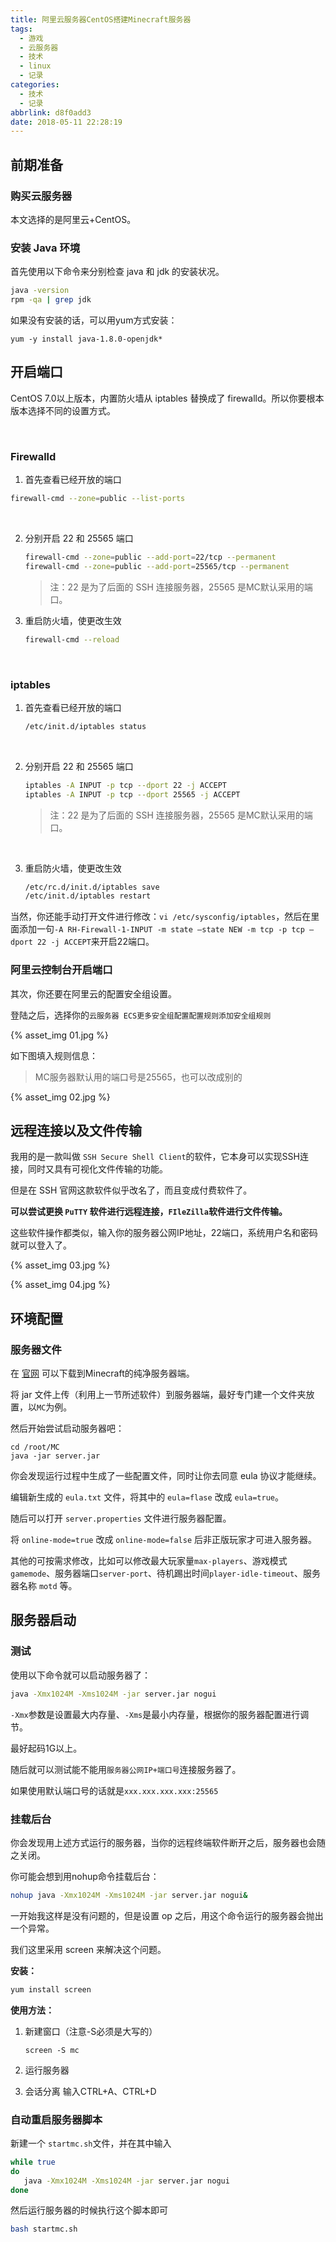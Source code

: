 ```yaml
---
title: 阿里云服务器CentOS搭建Minecraft服务器
tags:
  - 游戏
  - 云服务器
  - 技术
  - linux
  - 记录
categories:
  - 技术
  - 记录
abbrlink: d8f0add3
date: 2018-05-11 22:28:19
---
```




## 前期准备

### 购买云服务器
本文选择的是阿里云+CentOS。

### 安装 Java 环境

首先使用以下命令来分别检查 java 和 jdk 的安装状况。

```bash
java -version
rpm -qa | grep jdk
```
如果没有安装的话，可以用yum方式安装：
```
yum -y install java-1.8.0-openjdk*
```

<!-- more -->


## 开启端口

CentOS 7.0以上版本，内置防火墙从 iptables 替换成了 firewalld。所以你要根本版本选择不同的设置方式。

<br />

### Firewalld

1. 首先查看已经开放的端口

  ```bash
  firewall-cmd --zone=public --list-ports
  ```

  ​

2. 分别开启 22 和 25565 端口

   ```bash
   firewall-cmd --zone=public --add-port=22/tcp --permanent
   firewall-cmd --zone=public --add-port=25565/tcp --permanent
   ```

   > 注：22 是为了后面的  SSH 连接服务器，25565 是MC默认采用的端口。

3. 重启防火墙，使更改生效

   ```bash
   firewall-cmd --reload
   ```

   ​

### iptables 

1. 首先查看已经开放的端口

   ```bash
   /etc/init.d/iptables status
   ```

   ​

2. 分别开启 22 和 25565 端口

   ```bash
   iptables -A INPUT -p tcp --dport 22 -j ACCEPT 
   iptables -A INPUT -p tcp --dport 25565 -j ACCEPT 
   ```

   > 注：22 是为了后面的  SSH 连接服务器，25565 是MC默认采用的端口。

   ​

3. 重启防火墙，使更改生效

   ```bash
   /etc/rc.d/init.d/iptables save
   /etc/init.d/iptables restart
   ```



当然，你还能手动打开文件进行修改：`vi /etc/sysconfig/iptables`，然后在里面添加一句`-A RH-Firewall-1-INPUT -m state –state NEW -m tcp -p tcp –dport 22 -j ACCEPT`来开启22端口。



### 阿里云控制台开启端口

其次，你还要在阿里云的配置安全组设置。

登陆之后，选择你的`云服务器 ECS`<i class="fa-arrow-right"></i>`更多`<i class="fa-arrow-right"></i>`安全组配置`<i class="fa-arrow-right"></i>`配置规则`<i class="fa-arrow-right"></i>`添加安全组规则`

{% asset_img 01.jpg %}

如下图填入规则信息：

> MC服务器默认用的端口号是25565，也可以改成别的

{% asset_img 02.jpg %}

## 远程连接以及文件传输

我用的是一款叫做 `SSH Secure Shell Client`的软件，它本身可以实现SSH连接，同时又具有可视化文件传输的功能。

但是在 SSH 官网这款软件似乎改名了，而且变成付费软件了。

**可以尝试更换 `PuTTY` 软件进行远程连接，`FIleZilla`软件进行文件传输。**



这些软件操作都类似，输入你的服务器公网IP地址，22端口，系统用户名和密码就可以登入了。

{% asset_img 03.jpg %}

{% asset_img 04.jpg %}



## 环境配置


### 服务器文件

在 [官网](https://minecraft.net/zh-hans/download/server) 可以下载到Minecraft的纯净服务器端。

将 jar 文件上传（利用上一节所述软件）到服务器端，最好专门建一个文件夹放置，以`MC`为例。

然后开始尝试启动服务器吧：

```
cd /root/MC
java -jar server.jar
```

你会发现运行过程中生成了一些配置文件，同时让你去同意 eula 协议才能继续。



编辑新生成的 `eula.txt` 文件，将其中的 `eula=flase` 改成 `eula=true`。

随后可以打开 `server.properties` 文件进行服务器配置。

将 `online-mode=true` 改成 `online-mode=false` 后非正版玩家才可进入服务器。



其他的可按需求修改，比如可以修改最大玩家量`max-players`、游戏模式`gamemode`、服务器端口`server-port`、待机踢出时间`player-idle-timeout`、服务器名称 `motd` 等。



## 服务器启动

### 测试

使用以下命令就可以启动服务器了：

```bash
java -Xmx1024M -Xms1024M -jar server.jar nogui
```

`-Xmx`参数是设置最大内存量、`-Xms`是最小内存量，根据你的服务器配置进行调节。

最好起码1G以上。



随后就可以测试能不能用`服务器公网IP+端口号`连接服务器了。

如果使用默认端口号的话就是`xxx.xxx.xxx.xxx:25565`



### 挂载后台

你会发现用上述方式运行的服务器，当你的远程终端软件断开之后，服务器也会随之关闭。

你可能会想到用nohup命令挂载后台：

```bash
nohup java -Xmx1024M -Xms1024M -jar server.jar nogui&
```

一开始我这样是没有问题的，但是设置 op 之后，用这个命令运行的服务器会抛出一个异常。



我们这里采用 screen 来解决这个问题。

**安装：**

```bash
yum install screen
```

**使用方法：**

1. 新建窗口（注意-S必须是大写的）

   ```
   screen -S mc
   ```

2. 运行服务器

3. 会话分离 输入CTRL+A、CTRL+D



### 自动重启服务器脚本

新建一个 `startmc.sh`文件，并在其中输入

```bash
while true
do
   java -Xmx1024M -Xms1024M -jar server.jar nogui
done

```

然后运行服务器的时候执行这个脚本即可

```bash
bash startmc.sh
```

